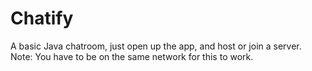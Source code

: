 # Chatify
 A basic Java chatroom, just open up the app, and host or join a server.
 Note: You have to be on the same network for this to work.
